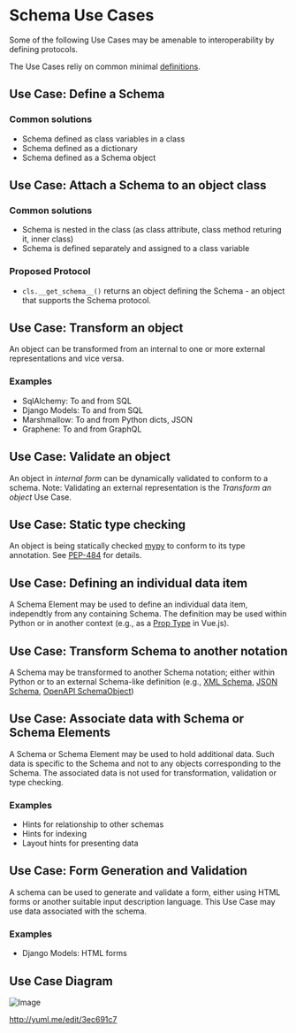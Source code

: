 # Schema Use Cases 

Some of the following Use Cases may be amenable to interoperability by defining protocols.

The Use Cases reliy on common minimal [definitions](definitions.md). 

## Use Case: Define a Schema 

### Common solutions

* Schema defined as class variables in a class
* Schema defined as a dictionary
* Schema defined as a Schema object

## Use Case: Attach a Schema to an object class 

### Common solutions
* Schema is nested in the class (as class attribute, class method returing it, inner class)
* Schema is defined separately and assigned to a class variable

### Proposed Protocol

* `cls.__get_schema__()` returns an object defining the Schema - an object that supports the Schema protocol.

## Use Case: Transform an object

An object can be transformed from an internal to one or more external representations and vice versa.

### Examples

* SqlAlchemy: To and from SQL
* Django Models: To and from SQL
* Marshmallow: To and from Python dicts, JSON
* Graphene: To and from GraphQL 

## Use Case: Validate an object

An object in _internal form_ can be dynamically validated to conform to a schema. Note: Validating an external representation is the _Transform an object_ Use Case. 

## Use Case: Static type checking

An object is being statically checked [mypy](http://mypy-lang.org/) to conform to its type annotation. See [PEP-484](https://www.python.org/dev/peps/pep-0484) for details.

## Use Case: Defining an individual data item

A Schema Element may be used to define an individual data item, independtly from any containing Schema. The definition may be used within Python or in another context (e.g., as a [Prop Type](https://vuejs.org/v2/guide/components-props.html#Prop-Types) in Vue.js). 

## Use Case: Transform Schema to another notation

A Schema may be transformed to another Schema notation; either within Python or to an external Schema-like definition (e.g., [XML Schema](https://en.wikipedia.org/wiki/XML_Schema_(W3C)), [JSON Schema](https://json-schema.org/), [OpenAPI SchemaObject](https://github.com/OAI/OpenAPI-Specification/blob/master/versions/3.0.2.md#schemaObject)) 

## Use Case: Associate data with Schema or Schema Elements

A Schema or Schema Element may be used to hold additional data. Such data is specific to the Schema and not to any objects corresponding to the Schema. The associated data is not used for transformation,  validation or type checking. 

### Examples
- Hints for relationship to other schemas
- Hints for indexing
- Layout hints for presenting data

## Use Case: Form Generation and Validation

A schema can be used to generate and validate a form, either using HTML forms or another suitable input description language. This Use Case may use data associated with the schema.  

### Examples

* Django Models: HTML forms

## Use Case Diagram

![Image](https://yuml.me/3ec691c7.png)

http://yuml.me/edit/3ec691c7



